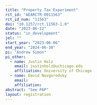 ```yaml
---
title: "Property Tax Experiment"
rct_id: "AEARCTR-0011563"
rct_id_num: "11563"
doi: "10.1257/rct.11563-1.0"
date: "2023-06-12"
status: "in_development"
jel: ""
start_year: "2023-06-06"
end_year: "2024-06-30"
pi: "Andrew Simon"
pi_other:
  - name: Justin Holz
    email: justinholz@uchicago.edu
    affiliation: University of Chicago
  - name: David Novgorodsky
    email: 
    affiliation: 
abstract: "See PAP"
layout: registration
---
```


